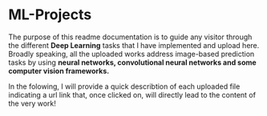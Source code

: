 # ML-Projects
The purpose of this readme documentation is to guide any visitor through the different **Deep Learning**  tasks that I have implemented and upload here.
Broadly speaking, all the uploaded works address image-based prediction tasks by using **neural networks, convolutional neural networks and some computer vision frameworks.**


In the folowing, I will provide a quick describtion of each uploaded file indicating a url link that, once clicked on, will directly lead to the content of the very work!
